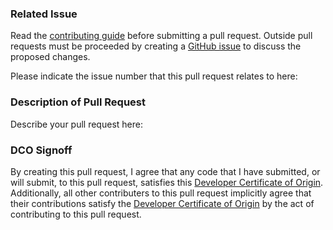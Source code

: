 ### Related Issue
Read the [contributing guide](https://github.com/mgreminger/EngineeringPaper.xyz/blob/main/CONTRIBUTING.md#contributing) before submitting a pull request. Outside pull requests must be proceeded by creating a [GitHub issue](https://github.com/mgreminger/EngineeringPaper.xyz/issues) to discuss the proposed changes.

Please indicate the issue number that this pull request relates to here: 



### Description of Pull Request
Describe your pull request here:


### DCO Signoff
By creating this pull request, I agree that any code that I have submitted, or will 
submit, to this pull request, satisfies this [Developer Certificate of Origin](https://developercertificate.org/).
Additionally, all other contributers to this pull request implicitly agree that their contributions satisfy the 
[Developer Certificate of Origin](https://developercertificate.org/) by the act of contributing to this pull request.
